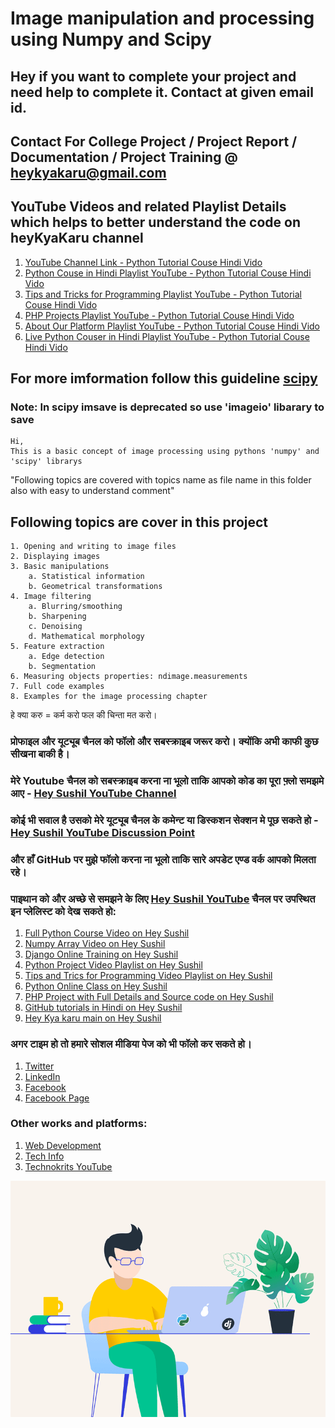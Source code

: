 # Image manipulation and processing using Numpy and Scipy

## Hey if you want to complete your project and need help to complete it. Contact at given email id.
## Contact For College Project / Project Report / Documentation / Project Training @ heykyakaru@gmail.com

## YouTube Videos and related Playlist Details which helps to better understand the code on heyKyaKaru channel

1. [YouTube Channel Link - Python Tutorial Couse Hindi Vido](https://www.youtube.com/channel/UCphs2JfmIClR62wbyf76HDg/featured)
2. [Python Couse in Hindi Playlist YouTube - Python Tutorial Couse Hindi Vido](https://www.youtube.com/watch?v=hFbJRORzPK8&list=PLK6wiPavf7QikS9PMYrGZXz1HlE1KZLD3)
3. [Tips and Tricks for Programming Playlist YouTube - Python Tutorial Couse Hindi Vido](https://www.youtube.com/watch?v=vPL6ODrfcwI&list=PLK6wiPavf7QiVLYXrC2TW_fdcZp57MgMB)
4. [PHP Projects Playlist YouTube - Python Tutorial Couse Hindi Vido](https://www.youtube.com/watch?v=aMVVRYaT_NA&list=PLK6wiPavf7QiEj6IPc3lkjz1wR4w9RM6B)
5. [About Our Platform Playlist YouTube - Python Tutorial Couse Hindi Vido](https://www.youtube.com/watch?v=pWEUg4AdbV0&list=PLK6wiPavf7QhMIbSQH56_qgtMvl30TSmj)
6. [Live Python Couser in Hindi Playlist YouTube - Python Tutorial Couse Hindi Vido](https://www.youtube.com/watch?v=W1s0cdaYOa0&list=PLK6wiPavf7QgnXqPf9jBEVr1iNUxiVoHG)




## For more imformation follow this guideline [scipy](https://scipy-lectures.org/advanced/image_processing/)

### Note: In scipy imsave is deprecated so use 'imageio' libarary to save

    Hi,
    This is a basic concept of image processing using pythons 'numpy' and 'scipy' librarys

"Following topics are covered with topics name as file name in this folder also with easy to understand comment"

## Following topics are cover in this project

    1. Opening and writing to image files
    2. Displaying images
    3. Basic manipulations
        a. Statistical information
        b. Geometrical transformations
    4. Image filtering
        a. Blurring/smoothing
        b. Sharpening
        c. Denoising
        d. Mathematical morphology
    5. Feature extraction
        a. Edge detection
        b. Segmentation
    6. Measuring objects properties: ndimage.measurements
    7. Full code examples
    8. Examples for the image processing chapter

    
हे क्या करु = कर्म करो फल की चिन्ता मत करो। 

### प्रोफाइल और यूट्यूब चैनल को फॉलो और सबस्क्राइब जरूर करो। क्योंकि अभी काफी कुछ सीखना बाकी है। 

### मेरे Youtube चैनल को सबस्क्राइब करना ना भूलो ताकि आपको कोड का पूरा फ़्लो समझमे आए - [Hey Sushil YouTube Channel](https://www.youtube.com/channel/UCphs2JfmIClR62wbyf76HDg)

### कोई भी सवाल है उसको मेरे यूट्यूब चैनल के कमेन्ट या डिस्कशन सेक्शन मे पूछ सकते हो - [Hey Sushil YouTube Discussion Point](https://www.youtube.com/channel/UCphs2JfmIClR62wbyf76HDg/discussion)

### और हाँ GitHub पर मुझे फॉलो करना ना भूलो ताकि सारे अपडेट एण्ड वर्क आपको मिलता रहे। 

### पाइथान को और अच्छे से समझने के लिए [Hey Sushil YouTube](https://www.youtube.com/channel/UCphs2JfmIClR62wbyf76HDg) चैनल पर उपस्थित इन प्लेलिस्ट को देख सकते हो:

1. [Full Python Course Video on Hey Sushil](https://www.youtube.com/playlist?list=PLK6wiPavf7QikS9PMYrGZXz1HlE1KZLD3)
1. [Numpy Array Video on Hey Sushil](https://www.youtube.com/playlist?list=PLK6wiPavf7QhptzzEb7ZuSoF7mPrT_m1a)
1. [Django Online Training on Hey Sushil](https://www.youtube.com/playlist?list=PLK6wiPavf7QjH9JNIYr18E2YgQxoFewL6)
1. [Python Project Video Playlist on Hey Sushil](https://www.youtube.com/playlist?list=PLK6wiPavf7Qj-NLJhbkxw9QfonweHafcN)
1. [Tips and Trics for Programming Video Playlist on Hey Sushil](https://www.youtube.com/playlist?list=PLK6wiPavf7QiVLYXrC2TW_fdcZp57MgMB)
1. [Python Online Class on Hey Sushil](https://www.youtube.com/playlist?list=PLK6wiPavf7QgnXqPf9jBEVr1iNUxiVoHG)
1. [PHP Project with Full Details and Source code on Hey Sushil](https://www.youtube.com/playlist?list=PLK6wiPavf7QiEj6IPc3lkjz1wR4w9RM6B)
1. [GitHub tutorials in Hindi on Hey Sushil](https://www.youtube.com/playlist?list=PLK6wiPavf7Qjydpc5v-hdIoqCx2V19pHP)
1. [Hey Kya karu main on Hey Sushil](https://www.youtube.com/playlist?list=PLK6wiPavf7QhMIbSQH56_qgtMvl30TSmj)

### अगर टाइम हो तो हमारे सोशल मीडिया पेज को भी फॉलो कर सकते हो। 

1. [Twitter](http://twitter.com/heysushil)
1. [LinkedIn](https://www.linkedin.com/in/heysushil/)
1. [Facebook](https://www.facebook.com/heysusheel)
1. [Facebook Page](https://www.facebook.com/iheysushil/)

### Other works and platforms:

1. [Web Development](http://development.technokrits.com/)
1. [Tech Info](http://technokrits.com/)
1. [Technokrits YouTube](https://www.youtube.com/channel/UCiLCHj9Fw9iCS20mrvYgEKQ)

![hey kya karu python training](https://github.com/heysushil/python_basic_and_advance_with_excercise/blob/master/other/python-training-with-example.gif)
